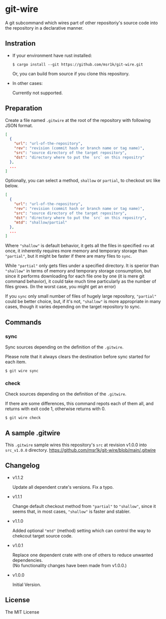git-wire
========

A git subcommand
which wires part of other repositoriy's source code
into the repository in a declarative manner.

Instration
----------

- If your environment have rust installed:

    ```
    $ cargo install --git https://github.com/msr1k/git-wire.git
    ```

    Or, you can build from source if you clone this repository.

- In other cases:

    Currently not supported.


Preparation
-----------

Create a file named `.gitwire` at the root of the repository with following JSON format.

```json
[
  {
    "url": "url-of-the-repository",
    "rev": "revision (commit hash or branch name or tag name)",
    "src": "source directory of the target repository",
    "dst": "directory where to put the `src` on this repositry"
  },
  ...
]
```

Optionally, you can select a method, `shallow` or `partial`, to checkout src like below.

```json
[
  {
    "url": "url-of-the-repository",
    "rev": "revision (commit hash or branch name or tag name)",
    "src": "source directory of the target repository",
    "dst": "directory where to put the `src` on this repositry",
    "mtd": "shallow/partial"
  },
  ...
]
```

Where `"shallow"` is default behavior, it gets all the files in specified `rev` at once,
it inherently requires more memory and temporary storage than `"partial"`,
but it might be faster if there are many files to `sync`.

While `"partial"` only gets files under a specified directory.
It is sperior than `"shallow"` in terms of memory and temporary storage consumption,
but since it performs downloading for each file one by one (it is mere git command behavior),
it could take much time particularly as the number of files grows.
(In the worst case, you might get an error)

If you `sync` only small number of files of hugely large repository, `"partial"` could be better choice,
but, if it's not, `"shallow"` is more appropriate in many cases,
though it varies depending on the target repository to sync.


Commands
--------

### sync

Sync sources depending on the definition of the `.gitwire`.

Please note that it always clears the destination before sync started for each item.

    $ git wire sync

### check

Check sources depending on the definition of the `.gitwire`.

If there are some differences, this command repots each of them all,
and returns with exit code 1, otherwise returns with 0.

    $ git wire check


A sample .gitwire
-----------------

This `.gitwire` sample wires this repository's `src` at revision v1.0.0 into `src_v1.0.0` directory.
https://github.com/msr1k/git-wire/blob/main/.gitwire

## Changelog

- v1.1.2

    Update all dependent crate's versions.
    Fix a typo.

- v1.1.1

    Change default checkout method from `"partial"` to `"shallow"`,
    since it seems that, in most cases, `"shallow"` is faster and stabler.

- v1.1.0

    Added optional `"mtd"` (method) setting which can control the way to chekcout target source code.

- v1.0.1

    Replace one dependent crate with one of others to reduce unwanted dependencies.  
    (No functionality changes have been made from v1.0.0.)

- v1.0.0

    Initial Version.


License
-------

The MIT License
